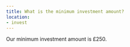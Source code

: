 ```yaml
---
title: What is the minimum investment amount?
location:
- invest
---
```

Our minimum investment amount is £250.
